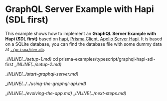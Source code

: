 # GraphQL Server Example with Hapi (SDL first)

This example shows how to implement an **GraphQL Server Example with Hapi (SDL first)** based on [hapi](https://hapi.dev/), [Prisma Client](https://www.prisma.io/docs/concepts/components/prisma-client), [Apollo Server Hapi](https://github.com/apollographql/apollo-server/tree/main/packages/apollo-server-hapi). It is based on a SQLite database, you can find the database file with some dummy data at [`./prisma/dev.db`](./prisma/dev.db).

__INLINE(../_setup-1.md)__
cd prisma-examples/typescript/graphql-hapi-sdl-first
__INLINE(../_setup-2.md)__

__INLINE(../_start-graphql-server.md)__

__INLINE(../../_using-the-graphql-api.md)__

__INLINE(../_evolving-the-app.md)__
__INLINE(../_next-steps.md)__
